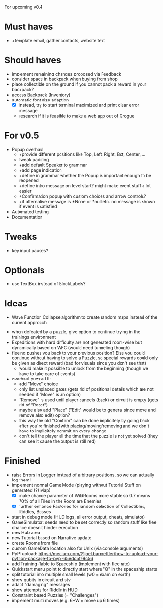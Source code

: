 For upcoming v0.4

# Must haves #
- +template email, gather contacts, website text

# Should haves #
- implement remaining changes proposed via Feedback
- consider space in backpack when buying from shop
- place collectible on the ground if you cannot pack a reward in your backpack?
- access Backpack (Inventory)
- automatic font size adaption
  - [x] instead, try to start terminal maximized and print clear error message
  - research if it is feasible to make a web app out of Qrogue

# For v0.5 #
- Popup overhaul
  - +provide different positions like Top, Left, Right, Bot, Center, ...
  - tweak padding
  - +add default Speaker to grammar
  - +add page indication
  - +define in grammar whether the Popup is important enough to be reopened
  - +define intro message on level start? might make event stuff a lot easier
  - +Confirmation popup with custom choices and arrow controls?
  - +if alternative message is *None or *null etc. no message is shown if event is satisfied
- Automated testing
- Documentation

# Tweaks #
- key input pauses?

# Optionals #
- use TextBox instead of BlockLabels?


# Ideas #
+ Wave Function Collapse algorithm to create random maps instead of the current approach
- when defeated by a puzzle, give option to continue trying in the trainings environment
- Expeditions with hard difficulty are not generated room-wise but dynamically based on WFC (would need tunneling though)
- fleeing pushes you back to your previous position? Else you could continue without having to solve a Puzzle, so special rewards could only be given as direct reward (bad for visuals since you don't see that)
  - would make it possible to unlock from the beginning (though we have to take care of events)
- overhaul puzzle UI:
  - add "Move" choice
  - only list unplaced gates (gets rid of positional details which are not needed if "Move" is an option)
  - "Remove" is used until player cancels (back) or circuit is empty (gets rid of "Reset")
  - maybe also add "Place" ("Edit" would be to general since move and remove also edit) option? 
  - this way the old "Confirm" can be done implicitely by going back after you're finished with placing/moving/removing and we don't have to implicitely commit on every change
  - don't tell the player all the time that the puzzle is not yet solved (they can see it cause the output is still red)

# Finished #
- raise Errors in Logger instead of arbitrary positions, so we can actually log them!
- implement normal Game Mode (playing without Tutorial Stuff on generated (?) Map)
  - [x] make chance parameter of WildRooms more stable so 0.7 means 70% of 
  all Tiles in the Room are Enemies
  - [x] further enhance Factories for random selection of Collectibles, Riddles, Bosses 
- start in debug mode (HUD logs, all error output, cheats, simulator)
- GameSimulator: seeds need to be set correctly so random stuff like flee chance doesn't hinder execution
- new Hub area
- new Tutorial based on Narrative update
- create Rooms from file
- custom GameData location also for Unix (via console arguments)
- PyPI upload:
https://medium.com/@joel.barmettler/how-to-upload-your-python-package-to-pypi-65edc5fe9c56
- add Training-Table to Spaceship (implement with flee rate)
- Quickstart menu point to directly start where "Q" in the spaceship starts
- split tutorial into multiple small levels (w0 = exam on earth)
- show qubits in circuit and stv
- adapt "damaging" messages
- show attempts for Riddle in HUD
- Constraint based Puzzles (= "Challenges")
- implement multi moves (e.g. 6+W = move up 6 times)
